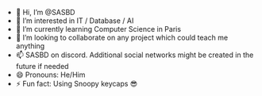 - 👋 Hi, I’m @SASBD
- 👀 I’m interested in IT / Database / AI
- 🌱 I’m currently learning Computer Science in Paris
- 💞️ I’m looking to collaborate on any project which could teach me anything
- 📫 SASBD on discord. Additional social networks might be created in the future if needed
- 😄 Pronouns: He/Him
- ⚡ Fun fact: Using Snoopy keycaps 😎

<!---
SASBD/SASBD is a ✨ special ✨ repository because its `README.md` (this file) appears on your GitHub profile.
You can click the Preview link to take a look at your changes.
--->
